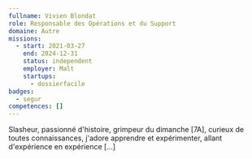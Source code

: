 ```yaml
---
fullname: Vivien Blondat
role: Responsable des Opérations et du Support
domaine: Autre
missions:
  - start: 2021-03-27
    end: 2024-12-31
    status: independent
    employer: Malt
    startups:
      - dossierfacile
badges:
  - segur
competences: []
---
```

Slasheur, passionné d'histoire, grimpeur du dimanche [7A], curieux de toutes connaissances, j'adore apprendre et expérimenter, allant d'expérience en expérience [...]
